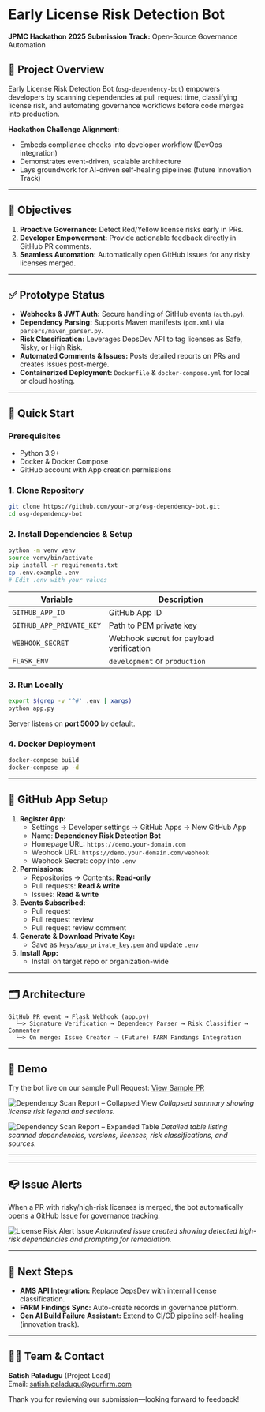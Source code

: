 # Early License Risk Detection Bot

**JPMC Hackathon 2025 Submission**
**Track:** Open-Source Governance Automation

## 🏁 Project Overview
Early License Risk Detection Bot (`osg-dependency-bot`) empowers developers by scanning dependencies at pull request time, classifying license risk, and automating governance workflows before code merges into production.

**Hackathon Challenge Alignment:**
- Embeds compliance checks into developer workflow (DevOps integration)  
- Demonstrates event-driven, scalable architecture  
- Lays groundwork for AI-driven self-healing pipelines (future Innovation Track)

---

## 🎯 Objectives
1. **Proactive Governance:** Detect Red/Yellow license risks early in PRs.  
2. **Developer Empowerment:** Provide actionable feedback directly in GitHub PR comments.  
3. **Seamless Automation:** Automatically open GitHub Issues for any risky licenses merged.

---

## ✅ Prototype Status
- **Webhooks & JWT Auth:** Secure handling of GitHub events (`auth.py`).  
- **Dependency Parsing:** Supports Maven manifests (`pom.xml`) via `parsers/maven_parser.py`.  
- **Risk Classification:** Leverages DepsDev API to tag licenses as Safe, Risky, or High Risk.  
- **Automated Comments & Issues:** Posts detailed reports on PRs and creates Issues post-merge.  
- **Containerized Deployment:** `Dockerfile` & `docker-compose.yml` for local or cloud hosting.

---

## 🚀 Quick Start

### Prerequisites
- Python 3.9+  
- Docker & Docker Compose  
- GitHub account with App creation permissions

### 1. Clone Repository
```bash
git clone https://github.com/your-org/osg-dependency-bot.git
cd osg-dependency-bot
```

### 2. Install Dependencies & Setup
```bash
python -m venv venv
source venv/bin/activate
pip install -r requirements.txt
cp .env.example .env
# Edit .env with your values
```  

| Variable                 | Description                                 |
|--------------------------|---------------------------------------------|
| `GITHUB_APP_ID`          | GitHub App ID                               |
| `GITHUB_APP_PRIVATE_KEY` | Path to PEM private key                     |
| `WEBHOOK_SECRET`         | Webhook secret for payload verification     |
| `FLASK_ENV`              | `development` or `production`               |

### 3. Run Locally
```bash
export $(grep -v '^#' .env | xargs)
python app.py
```  
Server listens on **port 5000** by default.

### 4. Docker Deployment
```bash
docker-compose build
docker-compose up -d
```

---

## 🔧 GitHub App Setup
1. **Register App:**  
   - Settings → Developer settings → GitHub Apps → New GitHub App  
   - Name: **Dependency Risk Detection Bot**  
   - Homepage URL: `https://demo.your-domain.com`  
   - Webhook URL: `https://demo.your-domain.com/webhook`  
   - Webhook Secret: copy into `.env`
2. **Permissions:**  
   - Repositories → Contents: **Read-only**  
   - Pull requests: **Read & write**  
   - Issues: **Read & write**  
3. **Events Subscribed:**  
   - Pull request  
   - Pull request review  
   - Pull request review comment
4. **Generate & Download Private Key:**  
   - Save as `keys/app_private_key.pem` and update `.env`
5. **Install App:**  
   - Install on target repo or organization-wide

---

## 🗂️ Architecture
```text
GitHub PR event → Flask Webhook (app.py)
  └─> Signature Verification → Dependency Parser → Risk Classifier → Commenter
  └─> On merge: Issue Creator → (Future) FARM Findings Integration
```

---

## 📸 Demo

Try the bot live on our sample Pull Request: [View Sample PR](https://github.com/your-org/osg-dependency-bot/pull/1)

![Dependency Scan Report – Collapsed View](docs/screenshots/dependency-report-collapsed.png)
*Collapsed summary showing license risk legend and sections.*

![Dependency Scan Report – Expanded Table](docs/screenshots/dependency-report-expanded.png)
*Detailed table listing scanned dependencies, versions, licenses, risk classifications, and sources.*

---

---

## 📭 Issue Alerts

When a PR with risky/high-risk licenses is merged, the bot automatically opens a GitHub Issue for governance tracking:

![License Risk Alert Issue](docs/screenshots/license-risk-alert-issue.png)
*Automated issue created showing detected high-risk dependencies and prompting for remediation.*

---

## 🔮 Next Steps
- **AMS API Integration:** Replace DepsDev with internal license classification.  
- **FARM Findings Sync:** Auto-create records in governance platform.  
- **Gen AI Build Failure Assistant:** Extend to CI/CD pipeline self-healing (innovation track).  

---

## 🙋‍♂️ Team & Contact
**Satish Paladugu** (Project Lead)  
Email: satish.paladugu@yourfirm.com

Thank you for reviewing our submission—looking forward to feedback!

